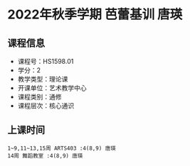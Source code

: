 # 2022年秋季学期 芭蕾基训 唐瑛






## 课程信息

- 课程号：HS1598.01
- 学分：2
- 教学类型：理论课
- 开课单位：艺术教学中心
- 课程类别：通修
- 课程层次：核心通识

## 上课时间

```
1~9,11~13,15周 ARTS403 :4(8,9) 唐瑛
14周 舞蹈教室 :4(8,9) 唐瑛
```

